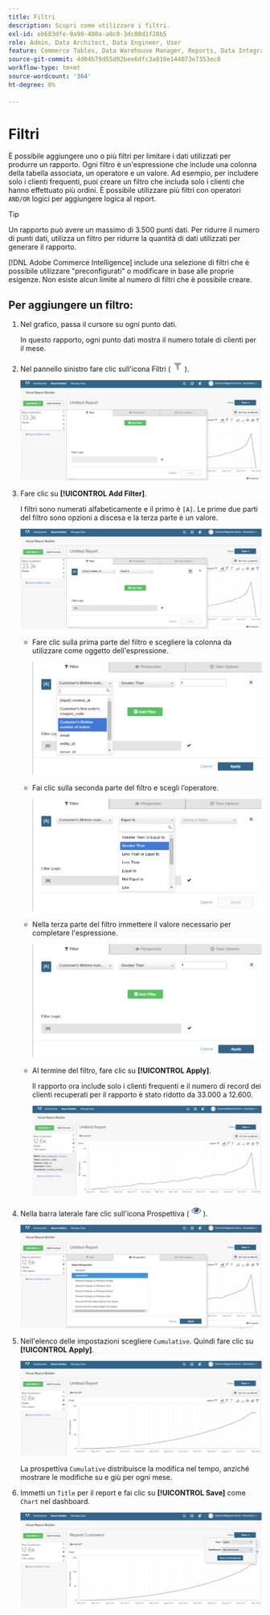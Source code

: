 ```yaml
---
title: Filtri
description: Scopri come utilizzare i filtri.
exl-id: eb683dfe-9a90-400a-a0c0-3dc00d1f28b5
role: Admin, Data Architect, Data Engineer, User
feature: Commerce Tables, Data Warehouse Manager, Reports, Data Integration
source-git-commit: 4d04b79d55d02bee6dfc3a810e144073e7353ec0
workflow-type: tm+mt
source-wordcount: '364'
ht-degree: 0%

---
```


# Filtri

È possibile aggiungere uno o più filtri per limitare i dati utilizzati per produrre un rapporto. Ogni filtro è un&#39;espressione che include una colonna della tabella associata, un operatore e un valore. Ad esempio, per includere solo i clienti frequenti, puoi creare un filtro che includa solo i clienti che hanno effettuato più ordini. È possibile utilizzare più filtri con operatori `AND/OR` logici per aggiungere logica al report.

>[!TIP]
>
>Un rapporto può avere un massimo di 3.500 punti dati. Per ridurre il numero di punti dati, utilizza un filtro per ridurre la quantità di dati utilizzati per generare il rapporto.

[!DNL Adobe Commerce Intelligence] include una selezione di filtri che è possibile utilizzare &quot;preconfigurati&quot; o modificare in base alle proprie esigenze. Non esiste alcun limite al numero di filtri che è possibile creare.

## Per aggiungere un filtro:

1. Nel grafico, passa il cursore su ogni punto dati.

   In questo rapporto, ogni punto dati mostra il numero totale di clienti per il mese.

1. Nel pannello sinistro fare clic sull&#39;icona Filtri (![icona Filtro](../../assets/magento-bi-btn-filter.png)).

   ![Aggiungi filtro](../../assets/magento-bi-report-builder-filter-add.png)

1. Fare clic su **[!UICONTROL Add Filter]**.

   I filtri sono numerati alfabeticamente e il primo è `[A]`. Le prime due parti del filtro sono opzioni a discesa e la terza parte è un valore.

   ![Interfaccia filtro con opzione di aggiunta filtro](../../assets/magento-bi-report-builder-filter-add-a.png)

   * Fare clic sulla prima parte del filtro e scegliere la colonna da utilizzare come oggetto dell&#39;espressione.

     ![Scegli la prima parte del filtro](../../assets/magento-bi-report-builder-filter-part1.png)

   * Fai clic sulla seconda parte del filtro e scegli l’operatore.

     ![Scegli l&#39;operatore](../../assets/magento-bi-report-builder-filter-part2.png)

   * Nella terza parte del filtro immettere il valore necessario per completare l&#39;espressione.

     ![Immettere il valore](../../assets/magento-bi-report-builder-filter-part3.png)

   * Al termine del filtro, fare clic su **[!UICONTROL Apply]**.

     Il rapporto ora include solo i clienti frequenti e il numero di record dei clienti recuperati per il rapporto è stato ridotto da 33.000 a 12.600.

     ![Rapporto filtrato](../../assets/magento-bi-report-builder-filter-report.png)<!--{: .zoom}-->

1. Nella barra laterale fare clic sull&#39;icona Prospettiva (![Icona Prospettiva](../../assets/magento-bi-btn-perspective.png)).

   ![Prospettiva](../../assets/magento-bi-report-builder-filter-perspective.png)<!--{: .zoom}-->

1. Nell&#39;elenco delle impostazioni scegliere `Cumulative`. Quindi fare clic su **[!UICONTROL Apply]**.

   ![Prospettiva cumulativa](../../assets/magento-bi-report-builder-filter-perspective-cumulative.png)

   La prospettiva `Cumulative` distribuisce la modifica nel tempo, anziché mostrare le modifiche su e giù per ogni mese.

1. Immetti un `Title` per il report e fai clic su **[!UICONTROL Save]** come `Chart` nel dashboard.

   ![Salva nel dashboard](../../assets/magento-bi-report-builder-filter-perspective-cumulative-save.png)
